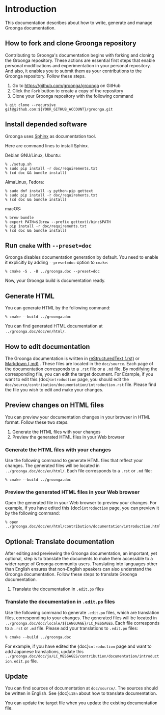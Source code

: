 # Introduction

This documentation describes about how to write, generate and manage
Groonga documentation.

## How to fork and clone Groonga repository

Contributing to Groonga's documentation begins with forking and cloning the Groonga repository.
These actions are essential first steps that enable personal modifications and experimentation in your personal repository.
And also, it enables you to submit them as your contributions to the Groonga repository. Follow these steps.

1. Go to https://github.com/groonga/groonga on GitHub
2. Click the `Fork` button to create a copy of the repository
3. Clone your Groonga repository with the following command

```console
% git clone --recursive git@github.com:${YOUR_GITHUB_ACCOUNT}/groonga.git
```

## Install depended software

Groonga uses [Sphinx](https://www.sphinx-doc.org/) as documentation tool.

Here are command lines to install Sphinx.

Debian GNU/Linux, Ubuntu:

```console
% ./setup.sh
% sudo pip install -r doc/requirements.txt
% (cd doc && bundle install)
```

AlmaLinux, Fedora:

```console
% sudo dnf install -y python-pip gettext
% sudo pip install -r doc/requirements.txt
% (cd doc && bundle install)
```

macOS:

```console
% brew bundle
% export PATH=$(brew --prefix gettext)/bin:$PATH
% pip install -r doc/requirements.txt
% (cd doc && bundle install)
```

## Run `cmake` with `--preset=doc`

Groonga disables documentation generation by default. You need to
enable it explicitly by adding `--preset=doc` option to
`cmake`:

```console
% cmake -S . -B ../groonga.doc --preset=doc
```

Now, your Groonga build is documentation ready.

## Generate HTML

You can generate HTML by the following command:

```console
% cmake --build ../groonga.doc
```

You can find generated HTML documentation at `../groonga.doc/doc/en/html/`.

## How to edit documentation

The Groonga documentation is written in [reStructuredText (.rst)](https://www.sphinx-doc.org/en/master/usage/restructuredtext/index.html) or [Markdown (.md)](https://myst-parser.readthedocs.io/en/latest/) . These files are located in the `doc/source`.
Each page of the documentation corresponds to a `.rst` file or a `.md` file. By modifying the corresponding file, you can edit the target document.
For Example, if you want to edit this {doc}`introduction` page, you should edit the `doc/source/contribution/documentation/introduction.rst` file.
Please find the file you wish to edit and make your changes.

## Preview changes on HTML files

You can preview your documentation changes in your browser in HTML format. Follow these two steps.

1. Generate the HTML files with your changes
2. Preview the generated HTML files in your Web browser

### Generate the HTML files with your changes

Use the following command to generate HTML files that reflect your changes. The generated files will be located in `../groonga.doc/doc/en/html/`. Each file corresponds to a `.rst` or `.md` file:

```console
% cmake --build ../groonga.doc
```

### Preview the generated HTML files in your Web browser

Open the generated file in your Web browser to preview your changes.
For example, if you have edited this {doc}`introduction` page, you can preview it by the following command:

```console
% open ../groonga.doc/doc/en/html/contribution/documentation/introduction.html
```

## Optional: Translate documentation

After editing and previewing the Groonga documentation, an important, yet optional, step is to translate the documents to make them accessible to a wider range of Groonga community users. Translating into languages other than English ensures that non-English speakers can also understand the Groonga documentation. Follow these steps to translate Groonga documentation.

1. Translate the documentation in `.edit.po` files

### Translate the documentation in `.edit.po` files

Use the following command to generate `.edit.po` files, which are translation files, corresponding to your changes. The generated files will be located in `../groonga.doc/doc/locale/${LANGUAGE}/LC_MESSAGES`. Each file corresponds to a `.rst` or `.md` file. Please add your translations to `.edit.po` files:

```console
% cmake --build ../groonga.doc
```

For example, if you have edited the {doc}`introduction` page and want to add Japanese translations, update this `../groonga.doc/doc/ja/LC_MESSAGES/contribution/documentation/introduction.edit.po` file.

## Update

You can find sources of documentation at `doc/source/`. The sources
should be written in English. See {doc}`i18n` about how to translate
documentation.

You can update the target file when you update the existing
documentation file.
